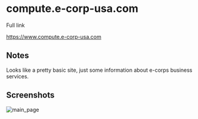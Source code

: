compute.e-corp-usa.com
==

Full link  

https://www.compute.e-corp-usa.com


Notes
--

Looks like a pretty basic site, just some information about e-corps business services. 

Screenshots
--

![main_page](https://github.com/z3r07h/Mr-R0B0T-s03-ARG/blob/master/Sites/compute.e-corp-usa.com/screenshots/compute.ecorp.com.main_page.jpg)


